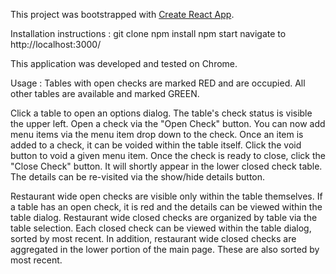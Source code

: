 This project was bootstrapped with [Create React App](https://github.com/facebook/create-react-app).

Installation instructions :
git clone 
npm install
npm start
navigate to http://localhost:3000/

This application was developed and tested on Chrome.

Usage :
Tables with open checks are marked RED and are occupied. All other tables are available and marked GREEN.

Click a table to open an options dialog. The table's check status is visible the upper left. Open a check via the "Open Check" button. You can now add menu items via the menu item drop down to the check.
Once an item is added to a check, it can be voided within the table itself. Click the void button to void a given menu item.
Once the check is ready to close, click the "Close Check" button. It will shortly appear in the lower closed check table. The details can be re-visited via the show/hide details button.

Restaurant wide open checks are visible only within the table themselves. If a table has an open check, it is red and the details can be viewed within the table dialog.
Restaurant wide closed checks are organized by table via the table selection. Each closed check can be viewed within the table dialog, sorted by most recent.
In addition, restaurant wide closed checks are aggregated in the lower portion of the main page. These are also sorted by most recent.